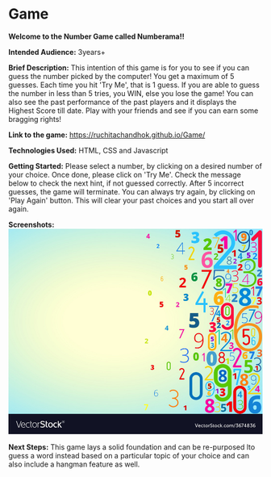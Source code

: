 # Game
**Welcome to the Number Game called Numberama!!**

**Intended Audience:** 3years+

**Brief Description:** This intention of this game is for you to see if you can guess the number picked by the computer! You get a maximum of 5 guesses. Each time you hit 'Try Me', that is 1 guess. If you are able to guess the number in less than 5 tries, you WIN, else you lose the game! You can also see the past performance of the past players and it displays the Highest Score till date. Play with your friends and see if you can earn some bragging rights!

**Link to the game:** https://ruchitachandhok.github.io/Game/

**Technologies Used:** HTML, CSS and Javascript

**Getting Started:** Please select a number, by clicking on a desired number of your choice. Once done, please click on 'Try Me'. Check the message below to check the next hint, if not guessed correctly. After 5 incorrect guesses, the game will terminate. You can always try again, by clicking on 'Play Again' button. This will clear your past choices and you start all over again.

**Screenshots:** 
![Please refer to the screenshots for the game](/assets/3674836.jpg)

**Next Steps:** This game lays a solid foundation and can be re-purposed lto guess a word instead based on a particular topic of your choice and can also include a hangman feature as well. 
